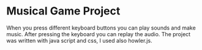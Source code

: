 # Musical Game Project
When you press different keyboard buttons you can play sounds and make music. After  pressing the keyboard you can replay the audio. The project was written with java script and css, I used also howler.js.
